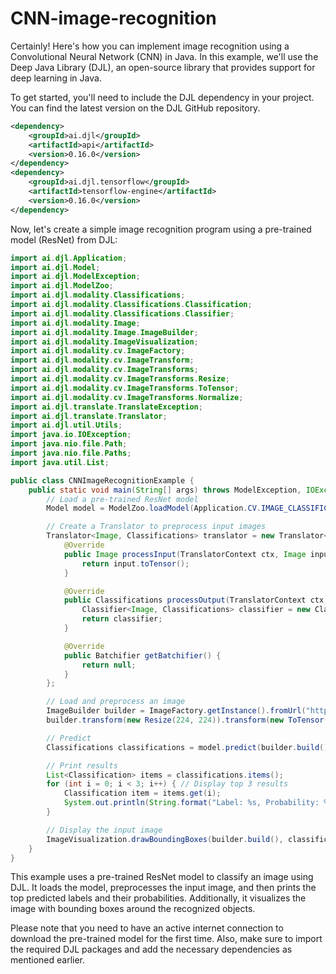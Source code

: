 # CNN-image-recognition
Certainly! Here's   how you can implement image recognition using a Convolutional Neural Network (CNN) in Java. In this example, we'll use the Deep Java Library (DJL), an open-source library that provides support for deep learning in Java.

To get started, you'll need to include the DJL dependency in your project. You can find the latest version on the DJL GitHub repository.

```xml
<dependency>
    <groupId>ai.djl</groupId>
    <artifactId>api</artifactId>
    <version>0.16.0</version>
</dependency>
<dependency>
    <groupId>ai.djl.tensorflow</groupId>
    <artifactId>tensorflow-engine</artifactId>
    <version>0.16.0</version>
</dependency>
```

Now, let's create a simple image recognition program using a pre-trained model (ResNet) from DJL:

```java
import ai.djl.Application;
import ai.djl.Model;
import ai.djl.ModelException;
import ai.djl.ModelZoo;
import ai.djl.modality.Classifications;
import ai.djl.modality.Classifications.Classification;
import ai.djl.modality.Classifications.Classifier;
import ai.djl.modality.Image;
import ai.djl.modality.Image.ImageBuilder;
import ai.djl.modality.ImageVisualization;
import ai.djl.modality.cv.ImageFactory;
import ai.djl.modality.cv.ImageTransform;
import ai.djl.modality.cv.ImageTransforms;
import ai.djl.modality.cv.ImageTransforms.Resize;
import ai.djl.modality.cv.ImageTransforms.ToTensor;
import ai.djl.modality.cv.ImageTransforms.Normalize;
import ai.djl.translate.TranslateException;
import ai.djl.translate.Translator;
import ai.djl.util.Utils;
import java.io.IOException;
import java.nio.file.Path;
import java.nio.file.Paths;
import java.util.List;

public class CNNImageRecognitionExample {
    public static void main(String[] args) throws ModelException, IOException, TranslateException {
        // Load a pre-trained ResNet model
        Model model = ModelZoo.loadModel(Application.CV.IMAGE_CLASSIFICATION, "resnet");

        // Create a Translator to preprocess input images
        Translator<Image, Classifications> translator = new Translator<>() {
            @Override
            public Image processInput(TranslatorContext ctx, Image input) {
                return input.toTensor();
            }

            @Override
            public Classifications processOutput(TranslatorContext ctx, ai.djl.ndarray.NDList list) {
                Classifier<Image, Classifications> classifier = new Classifier<>(list.singletonOrThrow());
                return classifier;
            }

            @Override
            public Batchifier getBatchifier() {
                return null;
            }
        };

        // Load and preprocess an image
        ImageBuilder builder = ImageFactory.getInstance().fromUrl("https://djl-ai.s3.amazonaws.com/resources/images/kitten.jpg");
        builder.transform(new Resize(224, 224)).transform(new ToTensor());

        // Predict
        Classifications classifications = model.predict(builder.build(), translator).get(0);

        // Print results
        List<Classification> items = classifications.items();
        for (int i = 0; i < 3; i++) { // Display top 3 results
            Classification item = items.get(i);
            System.out.println(String.format("Label: %s, Probability: %.5f", item.getClassName(), item.getProbability()));
        }

        // Display the input image
        ImageVisualization.drawBoundingBoxes(builder.build(), classifications);
    }
}
```

This example uses a pre-trained ResNet model to classify an image using DJL. It loads the model, preprocesses the input image, and then prints the top predicted labels and their probabilities. Additionally, it visualizes the image with bounding boxes around the recognized objects.

Please note that you need to have an active internet connection to download the pre-trained model for the first time. Also, make sure to import the required DJL packages and add the necessary dependencies as mentioned earlier.
